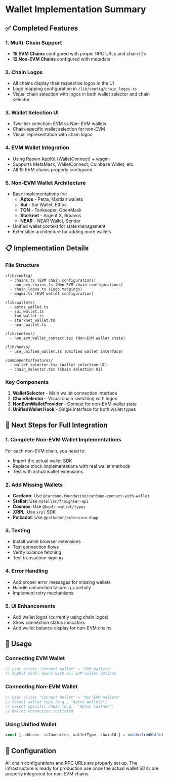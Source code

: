 # Wallet Implementation Summary

## ✅ Completed Features

### 1. **Multi-Chain Support**
- **15 EVM Chains** configured with proper RPC URLs and chain IDs
- **12 Non-EVM Chains** configured with metadata

### 2. **Chain Logos**
- All chains display their respective logos in the UI
- Logo mapping configuration in `/lib/config/chain_logos.ts`
- Visual chain selection with logos in both wallet selector and chain selector

### 3. **Wallet Selection UI**
- Two-tier selection: EVM vs Non-EVM wallets
- Chain-specific wallet selection for non-EVM
- Visual representation with chain logos

### 4. **EVM Wallet Integration**
- Using Reown AppKit (WalletConnect) + wagmi
- Supports MetaMask, WalletConnect, Coinbase Wallet, etc.
- All 15 EVM chains properly configured

### 5. **Non-EVM Wallet Architecture**
- Base implementations for:
  - **Aptos** - Petra, Martian wallets
  - **Sui** - Sui Wallet, Ethos
  - **TON** - Tonkeeper, OpenMask
  - **Starknet** - Argent X, Braavos
  - **NEAR** - NEAR Wallet, Sender
- Unified wallet context for state management
- Extensible architecture for adding more wallets

## 📋 Implementation Details

### File Structure
```
/lib/config/
  - chains.ts (EVM chain configurations)
  - non_evm_chains.ts (Non-EVM chain configurations)
  - chain_logos.ts (Logo mappings)
  - wagmi.ts (EVM wallet configuration)

/lib/wallets/
  - aptos_wallet.ts
  - sui_wallet.ts
  - ton_wallet.ts
  - starknet_wallet.ts
  - near_wallet.ts

/lib/context/
  - non_evm_wallet_context.tsx (Non-EVM wallet state)

/lib/hooks/
  - use_unified_wallet.ts (Unified wallet interface)

/components/features/
  - wallet_selector.tsx (Wallet selection UI)
  - chain_selector.tsx (Chain selection UI)
```

### Key Components

1. **WalletSelector** - Main wallet connection interface
2. **ChainSelector** - Visual chain switching with logos
3. **NonEvmWalletProvider** - Context for non-EVM wallet state
4. **UnifiedWallet Hook** - Single interface for both wallet types

## 🚀 Next Steps for Full Integration

### 1. Complete Non-EVM Wallet Implementations
For each non-EVM chain, you need to:
- Import the actual wallet SDK
- Replace mock implementations with real wallet methods
- Test with actual wallet extensions

### 2. Add Missing Wallets
- **Cardano**: Use `@cardano-foundation/cardano-connect-with-wallet`
- **Stellar**: Use `@stellar/freighter-api`
- **Cosmos**: Use `@keplr-wallet/types`
- **XRPL**: Use `xrpl` SDK
- **Polkadot**: Use `@polkadot/extension-dapp`

### 3. Testing
- Install wallet browser extensions
- Test connection flows
- Verify balance fetching
- Test transaction signing

### 4. Error Handling
- Add proper error messages for missing wallets
- Handle connection failures gracefully
- Implement retry mechanisms

### 5. UI Enhancements
- Add wallet logos (currently using chain logos)
- Show connection status indicators
- Add wallet balance display for non-EVM chains

## 📝 Usage

### Connecting EVM Wallet
```typescript
// User clicks "Connect Wallet" → "EVM Wallets"
// AppKit modal opens with all EVM wallet options
```

### Connecting Non-EVM Wallet
```typescript
// User clicks "Connect Wallet" → "Non-EVM Wallets"
// Select wallet type (e.g., "Aptos Wallets")
// Select specific chain (e.g., "Aptos Testnet")
// Wallet connection initiated
```

### Using Unified Wallet
```typescript
const { address, isConnected, walletType, chainId } = useUnifiedWallet();
```

## 🔧 Configuration

All chain configurations and RPC URLs are properly set up. The infrastructure is ready for production use once the actual wallet SDKs are properly integrated for non-EVM chains.